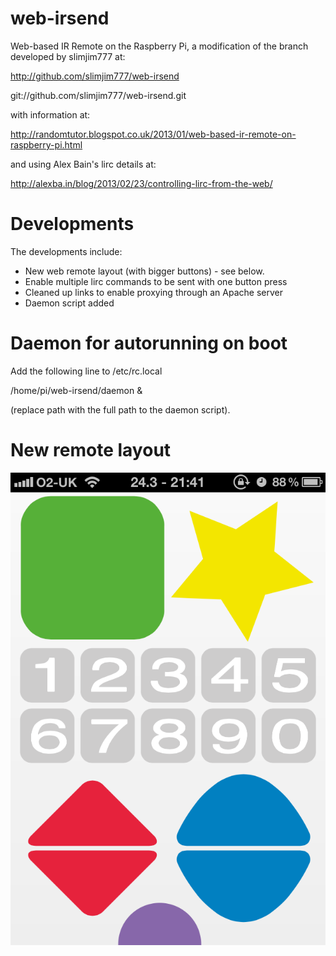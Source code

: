 web-irsend
==========

Web-based IR Remote on the Raspberry Pi, a modification of the branch developed by slimjim777 at:

http://github.com/slimjim777/web-irsend

git://github.com/slimjim777/web-irsend.git

with information at:

http://randomtutor.blogspot.co.uk/2013/01/web-based-ir-remote-on-raspberry-pi.html

and using Alex Bain's lirc details at:

http://alexba.in/blog/2013/02/23/controlling-lirc-from-the-web/

Developments
============

The developments include:
 - New web remote layout (with bigger buttons) - see below.
 - Enable multiple lirc commands to be sent with one button press
 - Cleaned up links to enable proxying through an Apache server
 - Daemon script added

Daemon for autorunning on boot
==============================

Add the following line to /etc/rc.local

/home/pi/web-irsend/daemon &

(replace path with the full path to the daemon script).

New remote layout
=================

![Remote layout](./static/remote_layout.png?raw=true "Remote layout")
